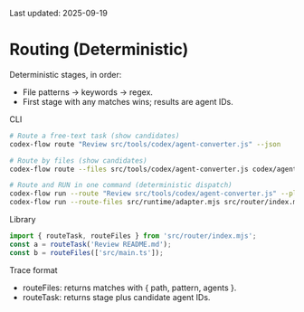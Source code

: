 Last updated: 2025-09-19

# Routing (Deterministic)

Deterministic stages, in order:
- File patterns → keywords → regex.
- First stage with any matches wins; results are agent IDs.

CLI
```bash
# Route a free-text task (show candidates)
codex-flow route "Review src/tools/codex/agent-converter.js" --json

# Route by files (show candidates)
codex-flow route --files src/tools/codex/agent-converter.js codex/agents/index.json --json

# Route and RUN in one command (deterministic dispatch)
codex-flow run --route "Review src/tools/codex/agent-converter.js" --plan
codex-flow run --route-files src/runtime/adapter.mjs src/router/index.mjs --plan
```

Library
```js
import { routeTask, routeFiles } from 'src/router/index.mjs';
const a = routeTask('Review README.md');
const b = routeFiles(['src/main.ts']);
```

Trace format
- routeFiles: returns matches with { path, pattern, agents }.
- routeTask: returns stage plus candidate agent IDs.
